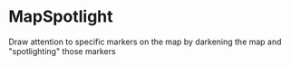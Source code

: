 # MapSpotlight
Draw attention to specific markers on the map by darkening the map and "spotlighting" those markers
